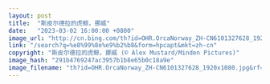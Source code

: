 ```yaml
---
layout: post
title:  "斯皮尔德拉的虎鲸，挪威"
date:   "2023-03-02 16:00:00 +0800"
image_url: "http://cn.bing.com/th?id=OHR.OrcaNorway_ZH-CN6101327628_1920x1080.jpg&rf=LaDigue_1920x1080.jpg&pid=hp"
link: "/search?q=%e8%99%8e%e9%b2%b8&form=hpcapt&mkt=zh-cn"
copyright: "斯皮尔德拉的虎鲸，挪威 (© Alex Mustard/Minden Pictures)"
image_hash: "291b4769247ac3957b1b8e65b0c18a9e"
image_filename: "th?id=OHR.OrcaNorway_ZH-CN6101327628_1920x1080.jpg&rf=LaDigue_1920x1080.jpg&pid=hp"
---
```

